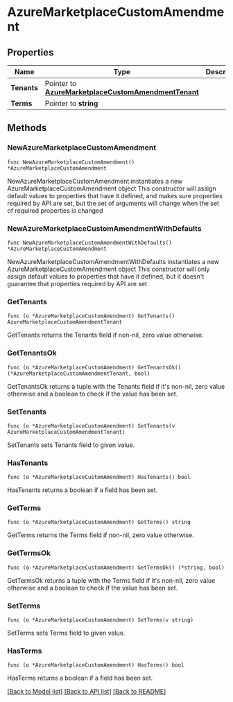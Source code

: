 # AzureMarketplaceCustomAmendment

## Properties

Name | Type | Description | Notes
------------ | ------------- | ------------- | -------------
**Tenants** | Pointer to [**AzureMarketplaceCustomAmendmentTenant**](AzureMarketplaceCustomAmendmentTenant.md) |  | [optional] 
**Terms** | Pointer to **string** |  | [optional] 

## Methods

### NewAzureMarketplaceCustomAmendment

`func NewAzureMarketplaceCustomAmendment() *AzureMarketplaceCustomAmendment`

NewAzureMarketplaceCustomAmendment instantiates a new AzureMarketplaceCustomAmendment object
This constructor will assign default values to properties that have it defined,
and makes sure properties required by API are set, but the set of arguments
will change when the set of required properties is changed

### NewAzureMarketplaceCustomAmendmentWithDefaults

`func NewAzureMarketplaceCustomAmendmentWithDefaults() *AzureMarketplaceCustomAmendment`

NewAzureMarketplaceCustomAmendmentWithDefaults instantiates a new AzureMarketplaceCustomAmendment object
This constructor will only assign default values to properties that have it defined,
but it doesn't guarantee that properties required by API are set

### GetTenants

`func (o *AzureMarketplaceCustomAmendment) GetTenants() AzureMarketplaceCustomAmendmentTenant`

GetTenants returns the Tenants field if non-nil, zero value otherwise.

### GetTenantsOk

`func (o *AzureMarketplaceCustomAmendment) GetTenantsOk() (*AzureMarketplaceCustomAmendmentTenant, bool)`

GetTenantsOk returns a tuple with the Tenants field if it's non-nil, zero value otherwise
and a boolean to check if the value has been set.

### SetTenants

`func (o *AzureMarketplaceCustomAmendment) SetTenants(v AzureMarketplaceCustomAmendmentTenant)`

SetTenants sets Tenants field to given value.

### HasTenants

`func (o *AzureMarketplaceCustomAmendment) HasTenants() bool`

HasTenants returns a boolean if a field has been set.

### GetTerms

`func (o *AzureMarketplaceCustomAmendment) GetTerms() string`

GetTerms returns the Terms field if non-nil, zero value otherwise.

### GetTermsOk

`func (o *AzureMarketplaceCustomAmendment) GetTermsOk() (*string, bool)`

GetTermsOk returns a tuple with the Terms field if it's non-nil, zero value otherwise
and a boolean to check if the value has been set.

### SetTerms

`func (o *AzureMarketplaceCustomAmendment) SetTerms(v string)`

SetTerms sets Terms field to given value.

### HasTerms

`func (o *AzureMarketplaceCustomAmendment) HasTerms() bool`

HasTerms returns a boolean if a field has been set.


[[Back to Model list]](../README.md#documentation-for-models) [[Back to API list]](../README.md#documentation-for-api-endpoints) [[Back to README]](../README.md)


